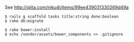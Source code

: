 
See http://qiita.com/niku4i/items/99ee439031330269d49a

    $ rails g scaffold tasks title:string done:boolean
    $ rake db:migrate

    $ rake bower:install
    $ echo /vendor/assets/bower_components >> .gitignore

